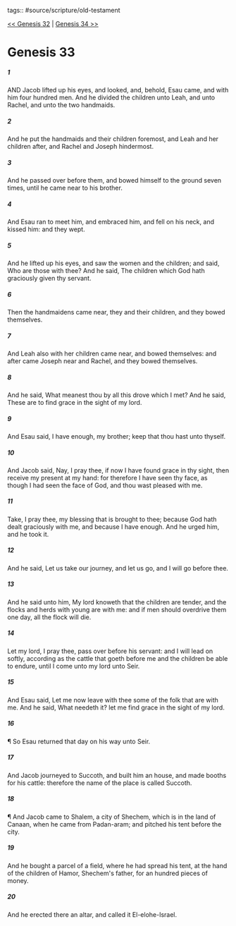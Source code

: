 tags:: #source/scripture/old-testament

[<< Genesis 32](old-testament/01_Genesis/Genesis_32.md) | [Genesis 34 >>](old-testament/01_Genesis/Genesis_34.md)

# Genesis 33

##### 1

AND Jacob lifted up his eyes, and looked, and, behold, Esau came, and with him four hundred men. And he divided the children unto Leah, and unto Rachel, and unto the two handmaids.

##### 2

And he put the handmaids and their children foremost, and Leah and her children after, and Rachel and Joseph hindermost.

##### 3

And he passed over before them, and bowed himself to the ground seven times, until he came near to his brother.

##### 4

And Esau ran to meet him, and embraced him, and fell on his neck, and kissed him: and they wept.

##### 5

And he lifted up his eyes, and saw the women and the children; and said, Who are those with thee? And he said, The children which God hath graciously given thy servant.

##### 6

Then the handmaidens came near, they and their children, and they bowed themselves.

##### 7

And Leah also with her children came near, and bowed themselves: and after came Joseph near and Rachel, and they bowed themselves.

##### 8

And he said, What meanest thou by all this drove which I met? And he said, These are to find grace in the sight of my lord.

##### 9

And Esau said, I have enough, my brother; keep that thou hast unto thyself.

##### 10

And Jacob said, Nay, I pray thee, if now I have found grace in thy sight, then receive my present at my hand: for therefore I have seen thy face, as though I had seen the face of God, and thou wast pleased with me.

##### 11

Take, I pray thee, my blessing that is brought to thee; because God hath dealt graciously with me, and because I have enough. And he urged him, and he took it.

##### 12

And he said, Let us take our journey, and let us go, and I will go before thee.

##### 13

And he said unto him, My lord knoweth that the children are tender, and the flocks and herds with young are with me: and if men should overdrive them one day, all the flock will die.

##### 14

Let my lord, I pray thee, pass over before his servant: and I will lead on softly, according as the cattle that goeth before me and the children be able to endure, until I come unto my lord unto Seir.

##### 15

And Esau said, Let me now leave with thee some of the folk that are with me. And he said, What needeth it? let me find grace in the sight of my lord.

##### 16

¶ So Esau returned that day on his way unto Seir.

##### 17

And Jacob journeyed to Succoth, and built him an house, and made booths for his cattle: therefore the name of the place is called Succoth.

##### 18

¶ And Jacob came to Shalem, a city of Shechem, which is in the land of Canaan, when he came from Padan-aram; and pitched his tent before the city.

##### 19

And he bought a parcel of a field, where he had spread his tent, at the hand of the children of Hamor, Shechem's father, for an hundred pieces of money.

##### 20

And he erected there an altar, and called it El-elohe-Israel.
